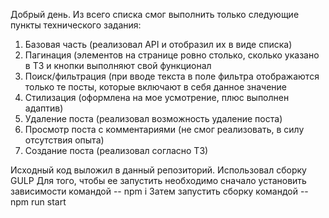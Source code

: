 Добрый день. Из всего списка смог выполнить только следующие пункты технического задания:
1) Базовая часть (реализовал API и отобразил их в виде списка)
2) Пагинация (элементов на странице ровно столько, сколько указано в ТЗ и кнопки выполняют свой функционал
3) Поиск/фильтрация (при вводе текста в поле фильтра отображаются только те посты, которые включают в себя данное значение
4) Стилизация (оформлена на мое усмотрение, плюс выполнен адаптив)
5) Удаление поста (реализовал возможность удаление поста)
6) Просмотр поста с комментариями (не смог реализовать, в силу отсутствия опыта)
7) Создание поста (реализовал согласно ТЗ)

Исходный код выложил в данный репозиторий.
Использовал сборку GULP
Для того, чтобы ее запустить необходимо сначало установить зависимости командой -- npm i
Затем запустить сборку командой -- npm run start
